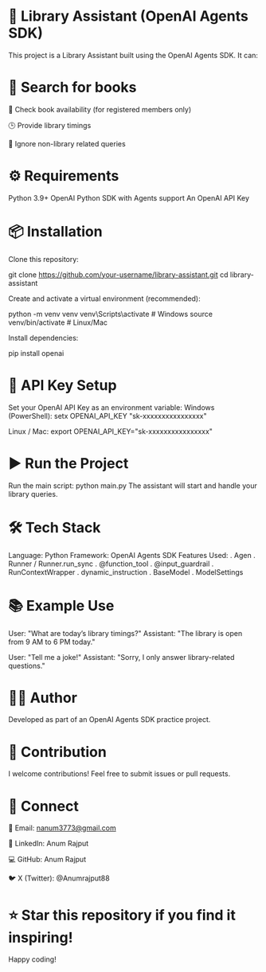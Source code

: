 # 📘 Library Assistant (OpenAI Agents SDK)

This project is a Library Assistant built using the OpenAI Agents SDK.
It can:

# 🔎 Search for books

📖 Check book availability (for registered members only)

🕒 Provide library timings

🚫 Ignore non-library related queries

# ⚙️ Requirements

Python 3.9+
OpenAI Python SDK with Agents support
An OpenAI API Key

# 📦 Installation

Clone this repository:

git clone https://github.com/your-username/library-assistant.git
cd library-assistant


Create and activate a virtual environment (recommended):

python -m venv venv
venv\Scripts\activate     # Windows
source venv/bin/activate  # Linux/Mac


Install dependencies:

pip install openai

# 🔑 API Key Setup

Set your OpenAI API Key as an environment variable:
Windows (PowerShell):
setx OPENAI_API_KEY "sk-xxxxxxxxxxxxxxxx"

Linux / Mac:
export OPENAI_API_KEY="sk-xxxxxxxxxxxxxxxx"

# ▶️ Run the Project

Run the main script:
python main.py
The assistant will start and handle your library queries.

# 🛠️ Tech Stack

Language: Python
Framework: OpenAI Agents SDK
Features Used:
. Agen
. Runner / Runner.run_sync
. @function_tool
. @input_guardrail
. RunContextWrapper
. dynamic_instruction
. BaseModel
. ModelSettings

# 📚 Example Use

User: "What are today’s library timings?"
Assistant: "The library is open from 9 AM to 6 PM today."

User: "Tell me a joke!"
Assistant: "Sorry, I only answer library-related questions."

# 👨‍💻 Author
Developed as part of an OpenAI Agents SDK practice project.

# 🤝 Contribution
I welcome contributions! Feel free to submit issues or pull requests.

# 📢 Connect
📧 Email: nanum3773@gmail.com

💼 LinkedIn: Anum Rajput

💻 GitHub: Anum Rajput

🐦 X (Twitter): @Anumrajput88

# ⭐ Star this repository if you find it inspiring!
Happy coding!
